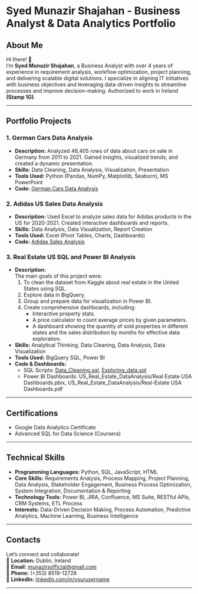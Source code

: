 # Syed Munazir Shajahan - Business Analyst & Data Analytics Portfolio  

## About Me  
Hi there! 👋  
I’m **Syed Munazir Shajahan**, a Business Analyst with over 4 years of experience in requirement analysis, workflow optimization, project planning, and delivering scalable digital solutions. I specialize in aligning IT initiatives with business objectives and leveraging data-driven insights to streamline processes and improve decision-making. Authorized to work in Ireland **(Stamp 1G)**.  

---
## Portfolio Projects  

### 1. **German Cars Data Analysis**  
- **Description:** Analyzed 46,405 rows of data about cars on sale in Germany from 2011 to 2021. Gained insights, visualized trends, and created a dynamic presentation.  
- **Skills:** Data Cleaning, Data Analysis, Visualization, Presentation  
- **Tools Used:** Python (Pandas, NumPy, Matplotlib, Seaborn), MS PowerPoint  
- **Code:** [German Cars Data Analysis](https://github.com/yourusername/german-cars-analysis)  

### 2. **Adidas US Sales Data Analysis**  
- **Description:** Used Excel to analyze sales data for Adidas products in the US for 2020-2021. Created interactive dashboards and reports.  
- **Skills:** Data Analysis, Data Visualization, Report Creation  
- **Tools Used:** Excel (Pivot Tables, Charts, Dashboards)  
- **Code:** [Adidas Sales Analysis](https://github.com/yourusername/adidas-sales-analysis)  

### 3. **Real Estate US SQL and Power BI Analysis**  
- **Description:**  
  The main goals of this project were:  
  1. To clean the dataset from Kaggle about real estate in the United States using SQL.  
  2. Explore data in BigQuery.  
  3. Group and prepare data for visualization in Power BI.  
  4. Create comprehensive dashboards, including:  
     - Interactive property stats.  
     - A price calculator to count average prices by given parameters.  
     - A dashboard showing the quantity of sold properties in different states and the sales distribution by months for effective data exploration.  
- **Skills:** Analytical Thinking, Data Cleaning, Data Analysis, Data Visualization  
- **Tools Used:** BigQuery SQL, Power BI  
- **Code & Dashboards:**  
  - SQL Scripts: [Data_Cleaning.sql](US_Real_Estate_DataAnalysis/Data_cleaning.sql), [Exploring_data.sql](US_Real_Estate_DataAnalysis/Exploring_data.sql)
  - Power BI Dashboards: US_Real_Estate_DataAnalysis/Real Estate USA Dashboards.pbix, US_Real_Estate_DataAnalysis/Real-Estate USA Dashboards.pdf
---
## Certifications  
- Google Data Analytics Certificate  
- Advanced SQL for Data Science (Coursera)
---
## Technical Skills  
- **Programming Languages:** Python, SQL, JavaScript, HTML  
- **Core Skills:** Requirements Analysis, Process Mapping, Project Planning, Data Analysis, Stakeholder Engagement, Business Process Optimization, System Integration, Documentation & Reporting  
- **Technology Tools:** Power BI, JIRA, Confluence, MS Suite, RESTful APIs, CRM Systems, ETL Process  
- **Interests:** Data-Driven Decision Making, Process Automation, Predictive Analytics, Machine Learning, Business Intelligence  
---
## Contacts  
Let’s connect and collaborate!  
📍 **Location:** Dublin, Ireland  
📧 **Email:** [munazirsofficial@gmail.com](mailto:munazirsofficial@gmail.com)  
📱 **Phone:** (+353) 8519-12728  
🔗 **LinkedIn:** [linkedin.com/in/yourusername](https://linkedin.com/in/yourusername)  

---



